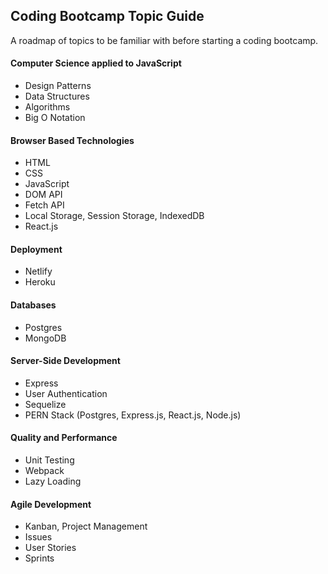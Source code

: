 ## Coding Bootcamp Topic Guide

A roadmap of topics to be familiar with before starting a coding bootcamp.

#### Computer Science applied to JavaScript
- Design Patterns
- Data Structures
- Algorithms
- Big O Notation

#### Browser Based Technologies
- HTML
- CSS
- JavaScript
- DOM API
- Fetch API
- Local Storage, Session Storage, IndexedDB
- React.js

#### Deployment
- Netlify
- Heroku

#### Databases
- Postgres
- MongoDB

#### Server-Side Development
- Express
- User Authentication
- Sequelize
- PERN Stack (Postgres, Express.js, React.js, Node.js)

#### Quality and Performance
- Unit Testing
- Webpack
- Lazy Loading

#### Agile Development
- Kanban, Project Management
- Issues
- User Stories
- Sprints